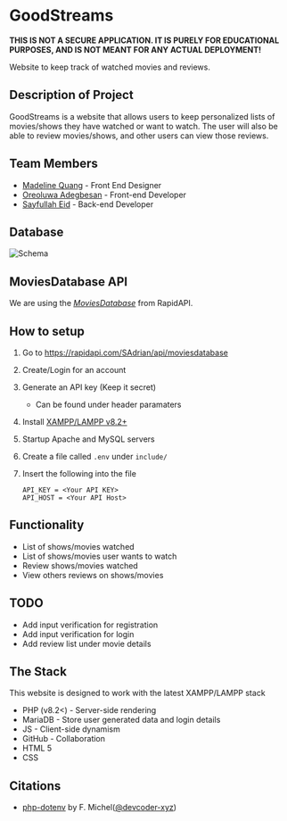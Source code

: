 # GoodStreams

**THIS IS NOT A SECURE APPLICATION. IT IS PURELY FOR EDUCATIONAL PURPOSES, AND IS NOT MEANT FOR ANY ACTUAL DEPLOYMENT!**

Website to keep track of watched movies and reviews.

## Description of Project

GoodStreams is a website that allows users to keep personalized lists of movies/shows they have watched or want to watch. The user will also be able to review movies/shows, and other users can view those reviews.

## Team Members

- [Madeline Quang](https://github.com/madelinequang9) - Front End Designer
- [Oreoluwa Adegbesan](https://github.com/Oreoluwa123) - Front-end Developer
- [Sayfullah Eid](https://github.com/FusionStreak) - Back-end Developer

## Database

![Schema](https://www.plantuml.com/plantuml/proxy?cache=no&src=https://raw.githubusercontent.com/fusionstreak/GoodStreams/main/schema.puml)

## MoviesDatabase API

We are using the *[MoviesDatabase](https://rapidapi.com/SAdrian/api/moviesdatabase)* from RapidAPI.

## How to setup

1) Go to <https://rapidapi.com/SAdrian/api/moviesdatabase>
2) Create/Login for an account
3) Generate an API key (Keep it secret)
    - Can be found under header paramaters
4) Install [XAMPP/LAMPP v8.2+](https://www.apachefriends.org/)
5) Startup Apache and MySQL servers
6) Create a file called `.env` under `include/`
7) Insert the following into the file

    ```.env
    API_KEY = <Your API KEY>
    API_HOST = <Your API Host>
    ```

## Functionality

- List of shows/movies watched
- List of shows/movies user wants to watch
- Review shows/movies watched
- View others reviews on shows/movies

## TODO

- Add input verification for registration
- Add input verification for login
- Add review list under movie details

## The Stack

This website is designed to work with the latest XAMPP/LAMPP stack

- PHP (v8.2<) - Server-side rendering
- MariaDB - Store user generated data and login details
- JS - Client-side dynamism
- GitHub - Collaboration
- HTML 5
- CSS

## Citations

- [php-dotenv](https://github.com/devcoder-xyz/php-dotenv) by F. Michel([@devcoder-xyz](https://github.com/devcoder-xyz))
